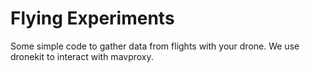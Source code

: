 # Flying Experiments

Some simple code to gather data from flights with your drone.
We use dronekit to interact with mavproxy.
